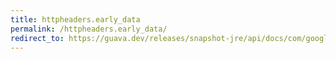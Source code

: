 ```yaml
---
title: httpheaders.early_data
permalink: /httpheaders.early_data/
redirect_to: https://guava.dev/releases/snapshot-jre/api/docs/com/google/common/net/HttpHeaders.html#EARLY_DATA
---
```

